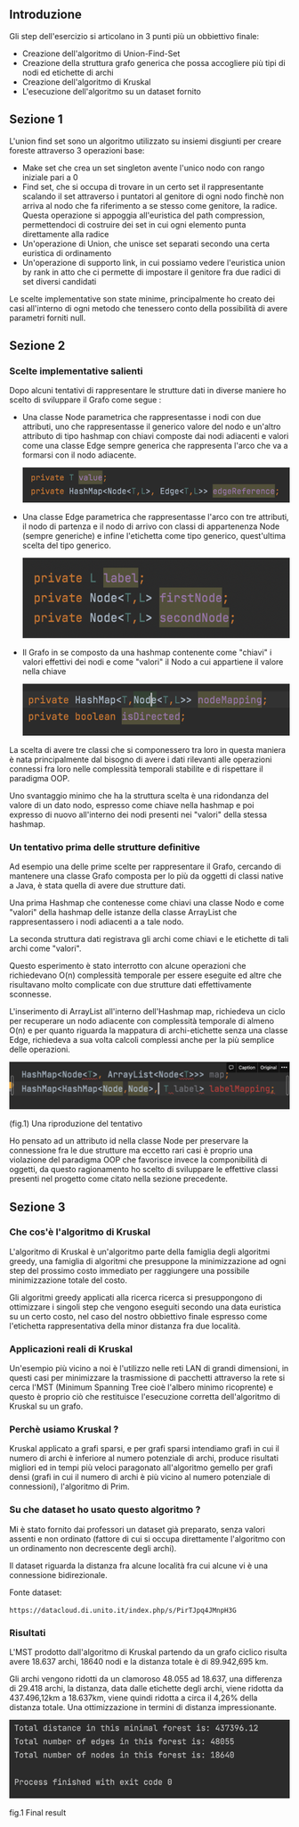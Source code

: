 ## Introduzione

Gli step dell'esercizio si articolano in 3 punti più un obbiettivo finale:

- Creazione dell'algoritmo di Union-Find-Set
- Creazione della struttura grafo generica che possa accogliere più tipi di nodi ed etichette di archi
- Creazione dell'algoritmo di Kruskal
- L'esecuzione dell'algoritmo su un dataset fornito

## Sezione 1

L'union find set  sono un algoritmo utilizzato su insiemi disgiunti per creare foreste attraverso 3 operazioni base:

- Make set che crea un set singleton avente l'unico nodo con rango iniziale pari a 0
- Find set, che si occupa di trovare in un certo set il rappresentante scalando il set attraverso i puntatori al genitore di ogni nodo finchè non arriva al nodo che fa riferimento a se stesso come genitore, la radice. Questa operazione si appoggia all'euristica del path compression, permettendoci di costruire dei set in cui ogni elemento punta direttamente alla radice
- Un'operazione di Union, che unisce set separati secondo una certa euristica di ordinamento
- Un'operazione di supporto link, in cui possiamo vedere l'euristica union by rank in atto che ci permette di impostare il genitore fra due radici di set diversi candidati

Le scelte implementative son state minime, principalmente ho creato dei casi all'interno di ogni metodo che tenessero conto della possibilità di avere parametri forniti null.

## Sezione 2

### Scelte implementative salienti

Dopo alcuni tentativi di rappresentare le strutture dati in diverse maniere ho scelto di sviluppare il Grafo come segue :

- Una classe Node parametrica  che rappresentasse i nodi con due attributi, uno che rappresentasse il generico valore del nodo e un'altro attributo di tipo hashmap con chiavi composte dai nodi adiacenti e valori come una classe Edge sempre generica che rappresenta l'arco che va a formarsi con il nodo adiacente.

  ![Untitled](./staticresources/node.png)

- Una classe Edge parametrica che rappresentasse l'arco con tre attributi, il nodo di partenza e il nodo di arrivo con classi di appartenenza Node (sempre generiche) e infine l'etichetta come tipo generico, quest'ultima scelta del tipo generico.

  ![Untitled](./staticresources/Edge.png)

- Il Grafo in se composto da una hashmap contenente come "chiavi" i valori effettivi dei nodi e come "valori" il Nodo a cui appartiene il valore nella chiave

  ![Untitled](./staticresources/graph.png)


La scelta di avere tre classi che si componessero tra loro in questa maniera è nata principalmente dal bisogno di avere i dati rilevanti alle operazioni connessi fra loro nelle complessità temporali stabilite e di rispettare il paradigma OOP.

Uno svantaggio minimo che ha la struttura scelta è una ridondanza del valore di un dato nodo, espresso come chiave nella hashmap e poi expresso di nuovo all'interno dei nodi presenti nei "valori" della stessa hashmap.

### Un tentativo prima delle strutture definitive

Ad esempio una delle prime scelte per rappresentare il Grafo, cercando di mantenere una classe Grafo composta per lo più da oggetti di classi native a Java, è stata quella di avere due strutture dati.

Una prima Hashmap che contenesse come chiavi una classe Nodo e come "valori" della hashmap delle istanze della classe ArrayList che rappresentassero i nodi adiacenti a a tale nodo.

La seconda struttura dati registrava gli archi come chiavi e le etichette di tali archi come "valori".

Questo esperimento è stato interrotto con alcune operazioni che richiedevano O(n) complessità temporale per essere eseguite ed altre che risultavano molto complicate con due strutture dati effettivamente sconnesse.

L'inserimento di ArrayList all'interno dell'Hashmap map, richiedeva un ciclo per recuperare un nodo adiacente con complessità temporale di almeno O(n) e per quanto riguarda la mappatura di archi-etichette senza una classe Edge, richiedeva a sua volta calcoli complessi anche per la più semplice delle operazioni.

![Untitled](./staticresources/fail.png)

(fig.1) Una riproduzione del tentativo

Ho pensato ad un attributo id nella classe Node per preservare la connessione fra le due strutture ma eccetto rari casi è proprio una violazione del paradigma OOP che favorisce invece la componibilità di oggetti, da questo ragionamento ho scelto di sviluppare le effettive classi presenti nel progetto come citato nella sezione precedente.

## Sezione 3

### Che cos'è l'algoritmo di Kruskal

L'algoritmo di Kruskal è un'algoritmo parte della famiglia degli algoritmi greedy, una famiglia di algoritmi che presuppone la minimizzazione ad ogni step del prossimo costo immediato per raggiungere una possibile minimizzazione totale del costo.

Gli algoritmi greedy applicati alla ricerca ricerca si presuppongono di ottimizzare i  singoli step che vengono eseguiti secondo una data euristica su un certo costo, nel caso del nostro obbiettivo finale espresso come l'etichetta rappresentativa della minor distanza fra due località.

### Applicazioni reali di Kruskal

Un'esempio più vicino a noi è l'utilizzo nelle reti LAN di grandi dimensioni, in questi casi per minimizzare la trasmissione di pacchetti attraverso la rete si cerca l'MST (Minimum Spanning Tree cioè l'albero minimo ricoprente) e questo è proprio ciò che restituisce l'esecuzione corretta dell'algoritmo di Kruskal su un grafo.

### Perchè usiamo Kruskal ?

Kruskal applicato a grafi sparsi, e per grafi sparsi intendiamo grafi in cui il numero di archi è inferiore al numero potenziale di archi, produce risultati migliori ed in tempi più veloci paragonato all'algoritmo gemello per grafi densi (grafi in cui il numero di archi è più vicino al numero potenziale di connessioni), l'algoritmo di Prim.

### Su che dataset ho usato questo algoritmo ?

Mi è stato fornito dai professori un dataset già preparato, senza valori assenti e non ordinato (fattore di cui si occupa direttamente l'algoritmo con un ordinamento non decrescente degli archi).

Il dataset riguarda la distanza fra alcune località fra cui alcune vi è una connessione bidirezionale.

Fonte dataset:

`https://datacloud.di.unito.it/index.php/s/PirTJpq4JMnpH3G`

### Risultati

L'MST prodotto dall'algoritmo di Kruskal partendo da un grafo ciclico risulta avere 18.637 archi, 18640 nodi e la distanza totale è di 89.942,695 km.

Gli archi vengono ridotti da un clamoroso 48.055 ad 18.637, una differenza di 29.418 archi, la distanza, data dalle etichette degli archi, viene ridotta da 437.496,12km a 18.637km, viene quindi ridotta a circa il 4,26% della distanza totale. Una ottimizzazione in termini di distanza impressionante.

![Untitled](./staticresources/FinalResult.png)

fig.1 Final result